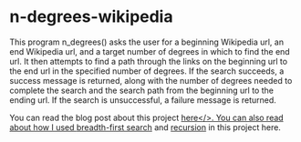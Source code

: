 # n-degrees-wikipedia

This program n_degrees() asks the user for a beginning Wikipedia url, an end Wikipedia url, and a target number of degrees in which to find the end url. It then attempts to find a path through the links on the beginning url to the end url in the specified number of degrees. If the search succeeds, a success message is returned, along with the number of degrees needed to complete the search and the search path from the beginning url to the ending url. If the search is unsuccessful, a failure message is returned.

You can read the blog post about this project <a href="https://nowcodethis.com/n-degrees-of-wikipedia/">here</>. You can also read about how I used <a href="https://nowcodethis.com/breadth-first-search-python/">breadth-first search</a> and <a href="https://nowcodethis.com/recursion-python/">recursion</a> in this project here. 

